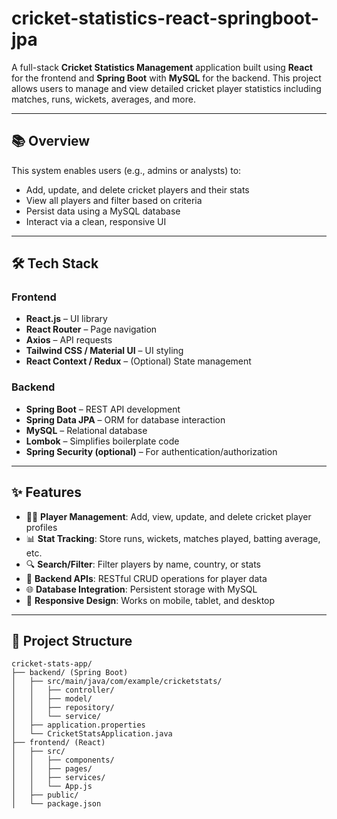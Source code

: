 # cricket-statistics-react-springboot-jpa


A full-stack **Cricket Statistics Management** application built using **React** for the frontend and **Spring Boot** with **MySQL** for the backend. This project allows users to manage and view detailed cricket player statistics including matches, runs, wickets, averages, and more.

---

## 📚 Overview 

This system enables users (e.g., admins or analysts) to:

- Add, update, and delete cricket players and their stats
- View all players and filter based on criteria
- Persist data using a MySQL database
- Interact via a clean, responsive UI

---

## 🛠️ Tech Stack

### Frontend
- **React.js** – UI library
- **React Router** – Page navigation
- **Axios** – API requests
- **Tailwind CSS / Material UI** – UI styling
- **React Context / Redux** – (Optional) State management

### Backend
- **Spring Boot** – REST API development
- **Spring Data JPA** – ORM for database interaction
- **MySQL** – Relational database
- **Lombok** – Simplifies boilerplate code
- **Spring Security (optional)** – For authentication/authorization

---

## ✨ Features

- 🧑‍💼 **Player Management**: Add, view, update, and delete cricket player profiles
- 📊 **Stat Tracking**: Store runs, wickets, matches played, batting average, etc.
- 🔍 **Search/Filter**: Filter players by name, country, or stats
- 📂 **Backend APIs**: RESTful CRUD operations for player data
- 🌐 **Database Integration**: Persistent storage with MySQL
- 📱 **Responsive Design**: Works on mobile, tablet, and desktop

---

## 📁 Project Structure

```plaintext
cricket-stats-app/
├── backend/ (Spring Boot)
│   ├── src/main/java/com/example/cricketstats/
│   │   ├── controller/
│   │   ├── model/
│   │   ├── repository/
│   │   └── service/
│   ├── application.properties
│   └── CricketStatsApplication.java
├── frontend/ (React)
│   ├── src/
│   │   ├── components/
│   │   ├── pages/
│   │   ├── services/
│   │   └── App.js
│   ├── public/
│   └── package.json

